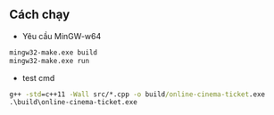 ## Cách chạy
* Yêu cầu MinGW-w64
```bash
mingw32-make.exe build
mingw32-make.exe run
```
* test cmd
```cmd
g++ -std=c++11 -Wall src/*.cpp -o build/online-cinema-ticket.exe
.\build\online-cinema-ticket.exe
```